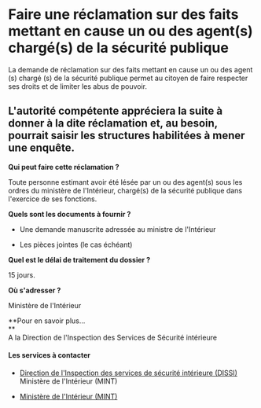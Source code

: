 # Faire une réclamation sur des faits mettant en cause un ou des agent(s) chargé(s) de la sécurité publique

La demande de réclamation sur des faits mettant en cause un ou des agent (s) chargé (s) de la sécurité publique permet au citoyen de faire respecter ses droits et de limiter les abus de pouvoir.  
  
L'autorité compétente appréciera la suite à donner à la dite réclamation et, au besoin, pourrait saisir les structures habilitées à mener une enquête.
--------------------------------------------------------------------------------------------------------------------------------------------------------------------------------------------------------------------------------------------------------------------------------------------------------------------------------------------------------------

**Qui peut faire cette réclamation ?**

Toute personne estimant avoir été lésée par un ou des agent(s) sous les ordres du ministère de l'Intérieur, chargé(s) de la sécurité publique dans l'exercice de ses fonctions.  

**Quels sont les documents à fournir ?**

*   Une demande manuscrite adressée au ministre de l'Intérieur

*   Les pièces jointes (le cas échéant)

**Quel est le délai de traitement du dossier ?**

15 jours.

**Où s'adresser ?**  

Ministère de l'Intérieur

**Pour en savoir plus...  
**  
A la Direction de l'Inspection des Services de Sécurité intérieure

#### Les services à contacter

*   [Direction de l'Inspection des services de sécurité intérieure (DISSI)](../../../services/direction-de-linspection-des-services-de-securite-interieure-dissi.md) Ministère de l'Intérieur (MINT)  
    
*   [Ministère de l'Intérieur (MINT)](../../../services/ministere-de-linterieur-mint.md)